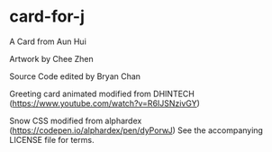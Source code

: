 # card-for-j
A Card from Aun Hui

Artwork by Chee Zhen

Source Code edited by Bryan Chan

Greeting card animated modified from DHINTECH (https://www.youtube.com/watch?v=R6IJSNzivGY)

Snow CSS modified from alphardex (https://codepen.io/alphardex/pen/dyPorwJ)
See the accompanying LICENSE file for terms.


